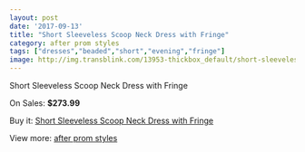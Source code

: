 ```yaml
---
layout: post
date: '2017-09-13'
title: "Short Sleeveless Scoop Neck Dress with Fringe"
category: after prom styles
tags: ["dresses","beaded","short","evening","fringe"]
image: http://img.transblink.com/13953-thickbox_default/short-sleeveless-scoop-neck-dress-with-fringe.jpg
---
```

Short Sleeveless Scoop Neck Dress with Fringe

On Sales: **$273.99**
<a href="https://www.transblink.com/en/after-prom-styles/4468-short-sleeveless-scoop-neck-dress-with-fringe.html"><amp-img layout="responsive" width="600" height="600" src="//img.transblink.com/13953-thickbox_default/short-sleeveless-scoop-neck-dress-with-fringe.jpg" alt="Short Sleeveless Scoop Neck Dress with Fringe 0" /></a>
<a href="https://www.transblink.com/en/after-prom-styles/4468-short-sleeveless-scoop-neck-dress-with-fringe.html"><amp-img layout="responsive" width="600" height="600" src="//img.transblink.com/13956-thickbox_default/short-sleeveless-scoop-neck-dress-with-fringe.jpg" alt="Short Sleeveless Scoop Neck Dress with Fringe 1" /></a>
<a href="https://www.transblink.com/en/after-prom-styles/4468-short-sleeveless-scoop-neck-dress-with-fringe.html"><amp-img layout="responsive" width="600" height="600" src="//img.transblink.com/13955-thickbox_default/short-sleeveless-scoop-neck-dress-with-fringe.jpg" alt="Short Sleeveless Scoop Neck Dress with Fringe 2" /></a>
<a href="https://www.transblink.com/en/after-prom-styles/4468-short-sleeveless-scoop-neck-dress-with-fringe.html"><amp-img layout="responsive" width="600" height="600" src="//img.transblink.com/13954-thickbox_default/short-sleeveless-scoop-neck-dress-with-fringe.jpg" alt="Short Sleeveless Scoop Neck Dress with Fringe 3" /></a>

Buy it: [Short Sleeveless Scoop Neck Dress with Fringe](https://www.transblink.com/en/after-prom-styles/4468-short-sleeveless-scoop-neck-dress-with-fringe.html "Short Sleeveless Scoop Neck Dress with Fringe")

View more: [after prom styles](https://www.transblink.com/en/55-after-prom-styles "after prom styles")